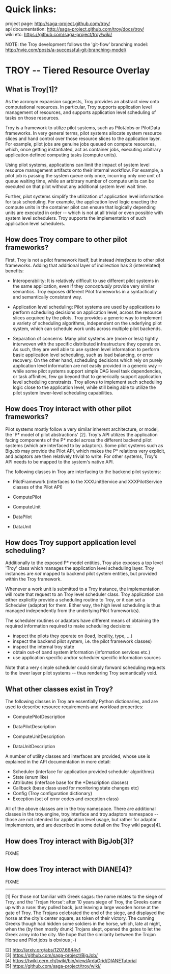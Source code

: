 
Quick links:
============

  project page:       http://saga-project.github.com/troy/             <br>
  api documentation:  http://saga-project.github.com/troy/docs/troy/   <br>
  wiki etc:           https://github.com/saga-project/troy/wiki/       <br>


NOTE: the Troy development follows the 'git-flow' branching model:
http://nvie.com/posts/a-successful-git-branching-model/



TROY -- Tiered Resource Overlay 
================================================================================

What is Troy[1]?
--------------------------------------------------------------------------------

 As the acronym expansion suggests, Troy provides an abstract view onto
 computational resources.  In particular, Troy supports application level
 management of resources, and supports application level scheduling of tasks on
 those resources.

 Troy is a framework to utilize pilot systems, such as PilotJobs or PilotData
 frameworks.  In very general terms, pilot systems allocate system resource
 slices and hand control over those resource slices to the application layer.
 For example, pilot jobs are genuine jobs queued on compute resources, which,
 once getting instantiated, act as container jobs, executing arbitrary
 application defined computing tasks (compute units).

 Using pilot systems, applications can limit the impact of system level resource
 management artifacts onto their internal workflow.  For example, a pilot job is
 passing the system queue only once, incurring only one unit of queue waiting
 time, while an arbitrary number of compute units can be executed on that pilot
 without any additional system level wait time.  

 Further, pilot systems simplify the utilization of application level
 information for task scheduling.  For example, the application level logic
 enacting the compute units in the container pilot can ensure that logically
 depending units are executed in order -- which is not at all trivial or even
 possible with system level schedulers.  Troy supports the implementation of
 such application level schedulers.


How does Troy compare to other pilot frameworks?
--------------------------------------------------------------------------------

 First, Troy is not a pilot framework itself, but instead *interfaces* to other
 pilot frameworks.  Adding that additional layer of indirection has
 3 (interrelated) benefits:

  * Interoperability:
    It is relatively difficult to use different pilot systems in the same
    application, even if they *conceptually* provide very similar semantics.
    Troy exposes different Pilot frameworks in a syntactically and semantically
    consistent way.

  * Application level scheduling:
    Pilot systems are used by applications to perform scheduling decisions on
    application level, across the resource slices acquired by the pilots.  Troy
    provides a generic way to implement a variety of scheduling algorithms,
    independent on the underlying pilot system, which can schedule work units
    across multiple pilot backends.

  * Separation of concerns:
    Many pilot systems are (more or less) tightly interwoven with the specific
    distributed infrastructure they operate on.  As such, they are well able to
    use system level information to perform basic application level scheduling,
    such as load balancing, or error recovery.  On the other hand, scheduling
    decisions which rely on purely application level information are not easily
    provided in a generic way -- while some pilot systems support simple DAG
    level task dependencies, or task affinities, few go beyond that to
    generically support application level scheduling constraints.  Troy allows
    to implement such scheduling logic close to the application level, while
    still being able to utilize the pilot system lower-level scheduling
    capabilities.


How does Troy interact with other pilot frameworks?
--------------------------------------------------------------------------------

 Pilot systems mostly follow a very similar inherent architecture, or model, the
 'P* model of pilot abstractions' [2].  Troy's API utilizes the application
 facing components of the P* model across the different backend pilot systems
 (which are interfaced to by adaptors).  Some pilot systems such as BigJob may
 provide the Pilot API, which makes the P* relations very explicit, and adaptors
 are then relatively trivial to write.  For other systems, Troy's API needs to
 be mapped to the system's native API.

 The following classes in Troy are interfacing to the backend pilot systems:

   * PilotFramework (interfaces to the XXXUnitService and XXXPilotService classes of
     the Pilot API)
  
   * ComputePilot
   * ComputeUnit

   * DataPilot
   * DataUnit


How does Troy support application level scheduling?
--------------------------------------------------------------------------------

 Additionally to the exposed P* model entities, Troy also exposes a top level
 'Troy' class which manages  the application level scheduling layer.  Troy
 instances  are *not* mapped to backend pilot system entities, but provided
 within the Troy framework.
 
 Whenever a work unit is submitted to a Troy instance, the implementation will
 route that request to an Troy level scheduler class.  Troy application can
 either explicitly provide a scheduling routine to Troy, or it can set
 a Scheduler (adaptor) for them.  Either way, the high level scheduling is thus
 managed independently from the underlying Pilot framework(s).
 
 The scheduler routines or adaptors have different means of obtaining the
 required information required to make scheduling decisions:

   * inspect the pilots they operate on (load, locality, type, ...)
   * inspect the backend pilot system, i.e. the pilot framework classes)
   * inspect the internal troy state
   * obtain out-of band system information (information services etc.)
   * use application specific and/or scheduler specific information sources

 Note that a very simple scheduler could simply forward scheduling requests to
 the lower layer pilot systems -- thus rendering Troy semantically void.



What other classes exist in Troy?
--------------------------------------------------------------------------------

 The following classes in Troy are essentially Python dictionaries, and are used
 to describe resource requirements and workload properties:

   * ComputePilotDescription
   * DataPilotDescription

   * ComputeUnitDescription
   * DataUnitDescription
  
 A number of utility classes and interfaces are provided, whose use is explained
 in the API documentation in more detail:

   * Scheduler  (interface for application provided scheduler algorithms)
   * State      (enum like)
   * Attributes (interface base for the *Description classes)
   * Callback   (base class used for monitoring state changes etc)
   * Config     (Troy configuration dictionary)
   * Exception  (set of error codes and exception class)
   
 All of the above classes are in the troy namespace.  There are additional
 classes in the troy.engine, troy.interface and troy.adaptors namespace -- those
 are not intended for application level usage, but rather for adaptor
 implementors, and are described in some detail on the Troy wiki pages[4].


How does Troy interact with BigJob[3]?
--------------------------------------------------------------------------------

 FIXME


How does Troy interact with DIANE[4]?
--------------------------------------------------------------------------------

 FIXME





--------------------------------------------------------------------------------

[1] For those not familiar with Greek sagas: the name relates to the siege of
    Troy, and the 'Trojan Horse': after 10 years siege of Troy, the Greeks came
    up with a ruse: they pulled back, just leaving a large wooden horse at the
    gate of Troy.  The Trojans celebrated the end of the siege, and displayed
    the horse at the city's center square, as token of their victory.  The
    cunning Greeks though had hidden some soldiers in the horse, which, late at
    night, when the (by then mostly drunk) Trojans slept, opened the gates to
    let the Greek army into the city.  We hope that the similarity between the
    Trojan Horse and Pilot jobs is obvious ;-)

[2] http://arxiv.org/abs/1207.6644v1                               <br>
[3] https://github.com/saga-project/BigJob/                        <br>
[4] https://twiki.cern.ch/twiki/bin/view/ArdaGrid/DIANETutorial    <br>
[5] https://github.com/saga-project/troy/wiki/                     <br>


